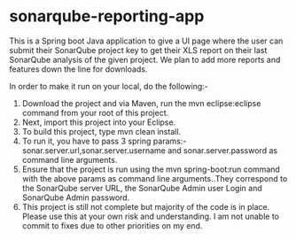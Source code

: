 # sonarqube-reporting-app
This is a Spring boot Java application to give a UI page where the user can submit their SonarQube project key to get their XLS report on their last SonarQube analysis of the given project. We plan to add more reports and features down the line for downloads.

In order to make it run on your local, do the following:-
1) Download the project and via Maven, run the mvn eclipse:eclipse command from your root of this project.
2) Next, import this project into your Eclipse.
3) To build this project, type mvn clean install.
4) To run it, you have to pass 3 spring params:- sonar.server.url,sonar.server.username and sonar.server.password as command line arguments.
5) Ensure that the project is run using the mvn spring-boot:run command with the above params as command line arguments..They correspond to the SonarQube server URL, the SonarQube Admin user Login and SonarQube Admin password. 
6) This project is still not complete but majority of the code is in place. Please use this at your own risk and understanding. I am not unable to commit to fixes due to other priorities on my end. 
